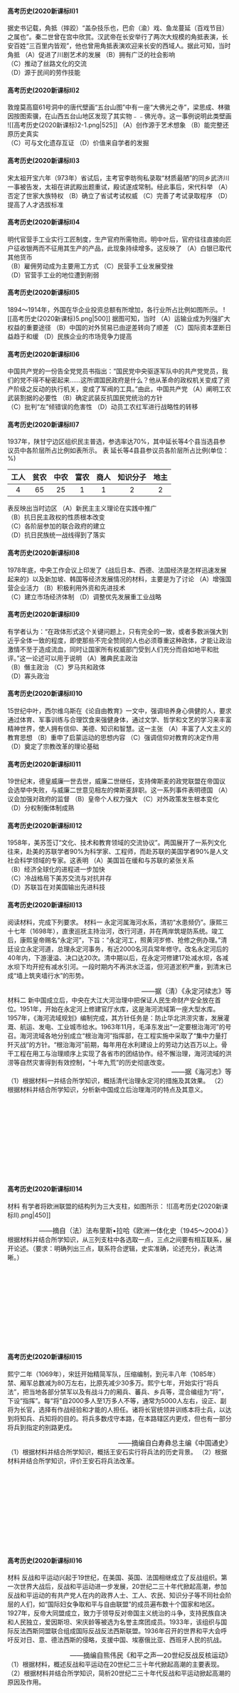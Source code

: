#### 高考历史(2020新课标Ⅱ)1
据史书记载，角抵（摔跤）“盖杂技乐也，巴俞（渝）戏、鱼龙蔓延（百戏节目）之属也”。秦二世曾在宫中欣赏。汉武帝在长安举行了两次大规模的角抵表演，长安百姓“三百里内皆观”，他也曾用角抵表演欢迎来长安的西域人。据此可知，当时角抵
（A）促进了川剧艺术的发展
（B）拥有广泛的社会影响	
（C）推动了丝路文化的交流	
（D）源于民间的劳作技能
#### 高考历史(2020新课标Ⅱ)2
敦煌莫高窟61号洞中的唐代壁画“五台山图”中有一座“大佛光之寺”，梁思成、林徽因按图索骥，在山西五台山地区发现了其实物﹣﹣佛光寺。这一事例说明此类壁画
![[高考历史(2020新课标)2-1.png|525]]
（A）创作源于艺术想象	
（B）能完整还原历史真实	
（C）可与文化遗存互证	
（D）价值来自学者的发掘
#### 高考历史(2020新课标Ⅱ)3
宋太祖开宝六年（973年）省试后，主考官李昉徇私录取“材质最陋”的同乡武济川一事被告发，太祖在讲武殿出题重试，殿试遂成常制。经此事后，宋代科举
（A）否定了世家大族特权 
（B）确立了省试考试权威
（C）完善了考试录取程序 
（D）提高了人才选拔标准
#### 高考历史(2020新课标Ⅱ)4
明代官营手工业实行工匠制度，生产官府所需物资。明中叶后，官府往往直接向匠户征收银两而不征用其生产的产品，此现象持续增多。这反映了
（A）白银已取代其他货币	
（B）雇佣劳动成为主要用工方式	
（C）民营手工业发展受挫	
（D）官营手工业的地位遭到削弱
#### 高考历史(2020新课标Ⅱ)5
1894～1914年，外国在华企业投资总额有所增加，各行业所占比例如图所示。
![[高考历史(2020新课标)5.png|500]]
据图可知，当时
（A）运输业成为列强扩大权益的重要途径	
（B）中国的对外贸易已由逆差转向了顺差	
（C）国际资本垄断日益趋于和缓	
（D）民族企业的市场竞争力提高
#### 高考历史(2020新课标Ⅱ)6
中国共产党的一份告全党党员书指出：“国民党中央驱逐军队中的共产党党员，我们的党不得不秘密起来……这所谓国民政府是什么？他从革命的政权机关变成了资产阶级之反动的执行机关，变成了军阀的工具。”由此，中国共产党
（A）阐明工农武装割据的必要性	
（B）确定武装反抗国民党统治的方针	
（C）批判“左”倾错误的危害性	
（D）动员工农红军进行战略性的转移
#### 高考历史(2020新课标Ⅱ)7
1937年，陕甘宁边区组织民主普选，参选率达70%，其中延长等4个县当选县参议员中各阶层所占比例如表所示。
表   延长等4县县参议员各阶层所占比例(单位：%)

| 工人  | 贫农  | 中农  | 富农  | 商人  | 知识分子 | 地主  |
| :-: | :-: | :-: | :-: | :-: | :--: | :-: |
|  4  | 65  | 25  |  1  |  1  |  2   |  2  |
表反映出当时边区
（A）新民主主义理论在实践中推广	
（B）抗日民主政权的性质根本改变	
（C）各阶层参加的联合政府的建立	
（D）抗日民族统一战线得到了落实
#### 高考历史(2020新课标Ⅱ)8
1978年底，中央工作会议上印发了《战后日本、西德、法国经济是怎样迅速发展起来的》以及新加坡、韩国等经济发展情况的材料，主要是为了讨论
（A）增强国营企业活力	
（B）积极利用外资和先进技术	
（C）建立市场经济体制	
（D）调整优先发展重工业战略
#### 高考历史(2020新课标Ⅱ)9
有学者认为：“在政体形式这个关键问题上，只有完全的一致，或者多数派强大到近乎全体一致的程度，即使那些不完全赞同的人也必须尊重这种政体，才能让政治激情不至于造成流血，同时让国家所有权威部门受到人们充分而自如地平和批评。”这一论述可以用于说明
（A）雅典民主政治	
（B）僭主政治	
（C）罗马共和政体	
（D）寡头政治
#### 高考历史(2020新课标Ⅱ)10
15世纪中叶，西尔维乌斯在《论自由教育》一文中，强调培养身心俱健的人，要求通过体育、军事训练与合理饮食来强健身体，通过文学、哲学和文艺的学习来丰富精神世界，使人拥有信仰、美德、知识和智慧。这一主张
（A）丰富了人文主义的教育思想	
（B）重申了启蒙运动的思想内容	
（C）强调信仰对教育的决定作用	
（D）奠定了宗教改革的理论基础
#### 高考历史(2020新课标Ⅱ)11
19世纪末，德皇威廉一世去世，威廉二世继任，支持俾斯麦的政党联盟在帝国议会选举中失败，与威廉二世意见相左的俾斯麦辞职。这一系列事件表明德国
（A）议会加强对政府的监督
（B）皇帝个人权力强大	
（C）对外政策发生根本变化	
（D）分权制衡体制成熟
#### 高考历史(2020新课标Ⅱ)12
1958年，美苏签订“文化、技术和教育领域的交流协议”。两国展开了一系列文化往来，赴美的苏联学者90%为科学家、工程师，而赴苏联的美国学者90%是人文社会科学领域的专家。这表明
（A）美国旨在缓和与苏联的紧张关系	
（B）经济全球化的进程进一步加快	
（C）冷战格局下美苏交流与对抗并存	
（D）苏联旨在对美国输出先进科技
#### 高考历史(2020新课标Ⅱ)13
阅读材料，完成下列要求。
材料一
       永定河属海河水系，清初“水患频仍”。康熙三十七年（1698年），直隶巡抚主持治河，改行河道，并在两岸筑堤防系统。竣工后，康熙皇帝赐名“永定河”，下旨：“永定河工，照黄河岁修、抢修之例办理。”清廷设立永定河道，总理永定河事务，有近2000名河兵常年修守。改名永定河后的40年内，下游漫溢、决口达20次。清中期以后，在永定河修建17处减水坝，各减水坝下均开挖有减水引河。一段时期内不再洪水泛滥，但河道淤积严重，到清末已成“墙上筑夹墙行水”的形势。
<div style="text-align: right; font-size: 15px;">——据（清）《永定河续志》等</div>
材料二
       新中国成立后，中央在大江大河治理中把保证人民生命财产安全放在首位。1951年，开始在永定河上修建官厅水库，这是海河流域第一座大型水库。1957年，《海河流域规划》编制完成，其方针任务是：防止华北洪涝灾害，发展灌溉、航运、发电、工业城市给水。1963年11月，毛泽东发出“一定要根治海河”的号召。海河流域各地分别成立“根治海河”指挥部，在工程实施中采取了“集中力量打歼灭战”的方针。“根治海河”前期，每年用在水利建设上的劳动力达百万以上。骨干工程在用工与治理顺序上实现了各省市的团结协作。经不懈治理，海河流域的洪涝等自然灾害得到有效控制，“十年九荒”的历史彻底改变。
<div style="text-align: right; font-size: 15px;">——据《海河志》等</div>
（1）根据材料一并结合所学知识，概括清代治理永定河的措施及其效果。
（2）根据材料并结合所学知识，分析新中国成立后治理海河的特点及其意义。

<br><br><br><br><br><br><br><br><br><br>





#### 高考历史(2020新课标Ⅱ)14
材料
       有学者将欧洲联盟的结构列为三大支柱，如图所示：
![[高考历史(2020新课标Ⅱ).png|450]]
<div style="text-align: right; font-size: 15px;">——摘自（法）法布里斯•拉哈《欧洲一体化史（1945～2004）》</div>
根据材料并结合所学知识，从三列支柱中各选取一点，三点之间要有相互联系，展开论述。（要求：明确列出三点，联系符合逻辑，史实准确，论述充分，表达清晰。）

<br><br><br><br><br><br><br><br><br><br>





#### 高考历史(2020新课标Ⅱ)15
熙宁二年（1069年），宋廷开始精简军队，压缩编制，到元丰八年（1085年）禁、厢军总数减为80万左右，比原先减少30多万。熙宁七年，开始实行“将兵法”，把当地各部分禁军以及有战斗力的厢兵、蕃兵、乡兵等，混合编组为“将”，下设“指挥”。每“将”自2000多人至1万多人不等，通常为5000人左右，设正、副将为长官，选择有作战经验和才能的人担任。诸将长官统领并训练本将士兵，以达到将知兵、兵知将的目的。将兵多数戍守本路，在本路辖区内更戍，但也有一部分将兵到指定的别路更戍。
<div style="text-align: right; font-size: 15px;">——摘编自白寿彝总主编《中国通史》</div>
（1）根据材料并结合所学知识，概括王安石实行将兵法的历史背景。
（2）根据材料并结合所学知识，评价王安石将兵法改革。

<br><br><br><br><br><br><br><br><br><br>





#### 高考历史(2020新课标Ⅱ)16
材料
       反战和平运动兴起于19世纪，在美国、英国、法国相继成立了反战组织。第一次世界大战后，反战和平运动进一步发展，20世纪二三十年代掀起高潮，参加反战和平运动的有共产党人在内的政界人士、工人、农民、知识分子等不同社会阶层的人们，如“国际妇女争取和平与自由联盟”的成员遍布数十个国家和地区。1927年，反帝大同盟成立，致力于领导反对帝国主义统治的斗争，支持民族自决和人民独立，爱因斯坦、宋庆龄等被选为名誉主席团成员。1933年，该组织与国际反法西斯同盟联合组成国际反战反法西斯联盟。1936年召开的世界和平大会呼吁反对日、意、德法西斯的侵略，支援中国、埃塞俄比亚、西班牙人民的抗战。
<div style="text-align: right; font-size: 15px;">——摘编自熊伟民《和平之声—20世纪反战反核运动》</div>
（1）根据材料，概述反战和平运动在20世纪二三十年代掀起高潮的主要表现。
（2）根据材料并结合所学知识，简析20世纪二三十年代反战和平运动掀起高潮的原因及作用。

<br><br><br><br><br><br><br><br><br><br>





#### 高考历史(2020新课标Ⅱ)17
材料
       竺可桢（1890～1974），中国杰出的科学家和教育家。1918年，他怀抱“科学救国”理想从美国回到中国。1920年，他与柳诒徵共同主持南京高等师范学校史地学部，培养了胡焕庸等一批地理学家和气象学家。1927年，筹建中央气象研究所，后出任所长。抗战前夕，中央气象研究所在各省设置40多个气象站和100多个雨量站，出版了中国气象资料，为我国的气象学奠定了基础。他认为“学理之研究重于物质之享受”，于艰难环境中苦心创业，新中国成立后，竺可桢亲自主持和筹建中国科学院地理研究所，领导或指导了我国地理的综合考察、自然区划、历次地理学规划等工作。根据国家需要，他又组织了西北沙漠、西南南水北调地区以及黑龙江等省、区的考察，为国家建设提供了参考数据。
<div style="text-align: right; font-size: 15px;">——据《竺可祯全集》等</div>
（1）根据材料，概括竺可桢对中国科学发展的贡献。
（2）根据材料并结合所学知识，简析竺可桢取得成就的原因。

<br><br><br><br><br><br><br><br><br><br>









